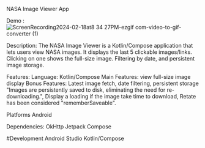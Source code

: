 NASA Image Viewer App

Demo :
![ScreenRecording2024-02-18at8 34 27PM-ezgif com-video-to-gif-converter (1)](https://github.com/B7-9414/nasaimage/assets/40012781/174b3ad8-ca9c-4652-a27e-efc95138801e)

Description:
The NASA Image Viewer is a Kotlin/Compose application that lets users view NASA images. It displays the last 5 clickable images/links. Clicking on one shows the full-size image. 
Filtering by date, and persistent image storage.

Features:
Language: Kotlin/Compose
Main Features: view full-size image display
Bonus Features: Latest image fetch, date filtering, persistent storage "Images are persistently saved to disk, eliminating the need for re-downloading.", 
Display a loading if the image take time to download, Retate has been considered "rememberSaveable".

Platforms
Android

Dependencies:
OkHttp
Jetpack Compose


#Development
Android Studio
Kotlin/Compose
